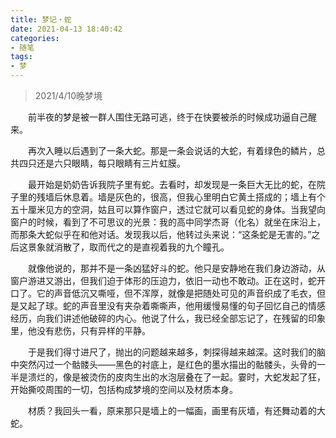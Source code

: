 ```yaml
---
title: 梦记・蛇
date: 2021-04-13 18:40:42
categories: 
- 随笔
tags:  
- 梦
---
```


> 2021/4/10晚梦境

　　前半夜的梦是被一群人围住无路可逃，终于在快要被杀的时候成功逼自己醒来。

　　再次入睡以后遇到了一条大蛇。那是一条会说话的大蛇，有着绿色的鳞片，总共四只还是六只眼睛，每只眼睛有三片虹膜。

<!--more-->

　　最开始是奶奶告诉我院子里有蛇。去看时，却发现是一条巨大无比的蛇，在院子里的残墙后休息着。墙是灰色的，很高，但我心里明白它黄土搭成的；墙上有个五十厘米见方的空洞，姑且可以算作窗户，透过它就可以看见蛇的身体。当我望向窗户的时候，看到了不可思议的光景：我的高中同学杰哥（化名）就坐在床沿上，而那条大蛇似乎在和他对话。发现我以后，他转过头来说：“这条蛇是无害的。”之后这景象就消散了，取而代之的是直视着我的九个瞳孔。

　　就像他说的，那并不是一条凶猛好斗的蛇。他只是安静地在我们身边游动，从窗户游进又游出，但我们迫于体形的压迫力，依旧一动也不敢动。正在这时，蛇开口了。它的声音低沉又嘶哑，但不浑厚，就像是把随处可见的声音织成了毛衣，但是又起了球。蛇的声音里没有夹杂着嘶嘶声，他用缓慢易懂的句子回忆自己的情感经历，向我们讲述他破碎的内心。他说了什么，我已经全部忘记了，在残留的印象里，他没有悲伤，只有异样的平静。

　　于是我们得寸进尺了，抛出的问题越来越多，刺探得越来越深。这时我们的脑中突然闪过一个骷髅头——黑色的衬底上，是红色的墨水描出的骷髅头，头骨的一半是溃烂的，像是被烫伤的皮肉生出的水泡层叠在了一起。霎时，大蛇发起了狂，开始撕咬周围的一切，包括构成梦境的空间以及材质本身。

　　材质？我回头一看，原来那只是墙上的一幅画，画里有灰墙，有还舞动着的大蛇。